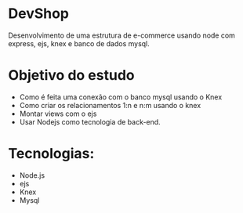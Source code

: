 # DevShop
Desenvolvimento de uma estrutura de e-commerce usando node com express, ejs, knex e banco de dados mysql.

# Objetivo do estudo
- Como é feita uma conexão com o banco mysql usando o Knex
- Como criar os relacionamentos 1:n e n:m usando o knex
- Montar views com o ejs
- Usar Nodejs como tecnologia de back-end.

# Tecnologias:
- Node.js
- ejs
- Knex
- Mysql
